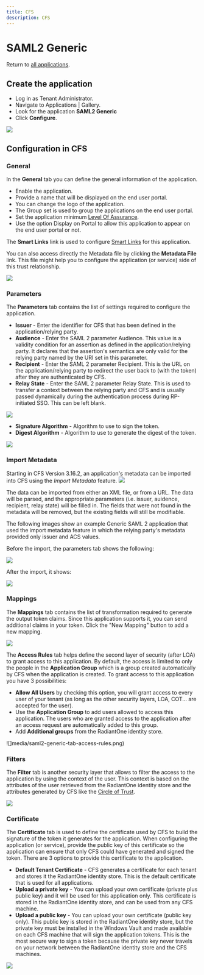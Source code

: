 ```yaml
---
title: CFS
description: CFS
---
```


SAML2 Generic
=============

Return to [all applications](03-configuration#applications).

Create the application
----------------------

*   Log in as Tenant Administrator.
*   Navigate to Applications | Gallery.
*   Look for the application **SAML2 Generic**
*   Click **Configure**.

![](media/saml2-generic-configure.png)

Configuration in CFS
--------------------

### General

In the **General** tab you can define the general information of the application.

*   Enable the application.
*   Provide a name that will be displayed on the end user portal.
*   You can change the logo of the application.
*   The Group set is used to group the applications on the end user portal.
*   Set the application minimum [Level Of Assurance](02-getting-started#level-of-assurance).
*   Use the option Display on Portal to allow this application to appear on the end user portal or not.

The **Smart Links** link is used to configure [Smart Links](03-configuration#smart-links) for this application.

You can also access directly the Metadata file by clicking the **Metadata File** link. This file might help you to configure the application (or service) side of this trust relationship.

![](media/saml2-generic-tab-general.png)

### Parameters

The **Parameters** tab contains the list of settings required to configure the application.

*   **Issuer** - Enter the identifier for CFS that has been defined in the application/relying party.
*   **Audience** - Enter the SAML 2 parameter Audience. This value is a validity condition for an assertion as defined in the application/relying party. It declares that the assertion's semantics are only valid for the relying party named by the URI set in this parameter.
*   **Recipient** - Enter the SAML 2 parameter Recipient. This is the URL on the application/relying party to redirect the user back to (with the token) after they are authenticated by CFS.
*   **Relay State** - Enter the SAML 2 parameter Relay State. This is used to transfer a context between the relying party and CFS and is usually passed dynamically during the authentication process during RP-initiated SSO. This can be left blank.

![](media/saml2-generic-tab-parameters.png)

*   **Signature Algorithm** - Algorithm to use to sign the token.
*   **Digest Algorithm** - Algorithm to use to generate the digest of the token.

![](media/algorithms.png)

### Import Metadata

Starting in CFS Version 3.16.2, an application's metadata can be imported into CFS using the _Import Metadata_ feature. ![](media/saml2-generic-import-metadata.png)

The data can be imported from either an XML file, or from a URL. The data will be parsed, and the appropriate parameters (i.e. issuer, auidence, recipient, relay state) will be filled in. The fields that were not found in the metadata will be removed, but the existing fields will still be modifiable.

The following images show an example Generic SAML 2 application that used the import metadata feature in which the relying party's metadata provided only issuer and ACS values.  
  
Before the import, the parameters tab shows the following:

![](media/before-metadata-import.png)

After the import, it shows:

![](media/after-metadata-import.png)

### Mappings

The **Mappings** tab contains the list of transformation required to generate the output token claims. Since this application supports it, you can send additional claims in your token. Click the "New Mapping" button to add a new mapping.

![](media/saml2-generic-tab-mappings.png)

The **Access Rules** tab helps define the second layer of security (after LOA) to grant access to this application. By default, the access is limited to only the people in the **Application Group** which is a group created automatically by CFS when the application is created. To grant access to this application you have 3 possibilities:

*   **Allow All Users** by checking this option, you will grant access to every user of your tenant (as long as the other security layers, LOA, COT... are accepted for the user).
*   Use the **Application Group** to add users allowed to access this application. The users who are granted access to the application after an access request are automatically added to this group.
*   Add **Additional groups** from the RadiantOne identity store.

![]media/saml2-generic-tab-access-rules.png)

### Filters

The **Filter** tab is another security layer that allows to filter the access to the application by using the context of the user. This context is based on the attributes of the user retrieved from the RadiantOne identity store and the attributes generated by CFS like the [Circle of Trust](02-getting-started#circle-of-trust).

![](media/saml2-generic-tab-filter.png)

### Certificate

The **Certificate** tab is used to define the certificate used by CFS to build the signature of the token it generates for the application. When configuring the application (or service), provide the public key of this certificate so the application can ensure that only CFS could have generated and signed the token. There are 3 options to provide this certificate to the application.

*   **Default Tenant Certificate** - CFS generates a certificate for each tenant and stores it the RadiantOne identity store. This is the default certificate that is used for all applications.
*   **Upload a private key** - You can upload your own certificate (private plus public key) and it will be used for this application only. This certificate is stored in the RadiantOne identity store, and can be used from any CFS machine.
*   **Upload a public key** - You can upload your own certificate (public key only). This public key is stored in the RadiantOne identity store, but the private key must be installed in the Windows Vault and made available on each CFS machine that will sign the application tokens. This is the most secure way to sign a token because the private key never travels on your network between the RadiantOne identity store and the CFS machines.

![](media/saml2-generic-tab-certificate.png)
